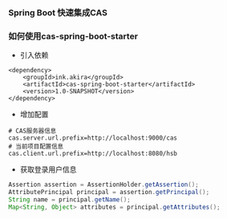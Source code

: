 ### Spring Boot 快速集成CAS

### 如何使用cas-spring-boot-starter

* 引入依赖
```
<dependency>
    <groupId>ink.akira</groupId>
    <artifactId>cas-spring-boot-starter</artifactId>
    <version>1.0-SNAPSHOT</version>
</dependency>
```

* 增加配置
```
# CAS服务器信息
cas.server.url.prefix=http://localhost:9000/cas
# 当前项目配置信息
cas.client.url.prefix=http://localhost:8080/hsb
```

* 获取登录用户信息

```java
Assertion assertion = AssertionHolder.getAssertion();
AttributePrincipal principal = assertion.getPrincipal();
String name = principal.getName();
Map<String, Object> attributes = principal.getAttributes();
```
